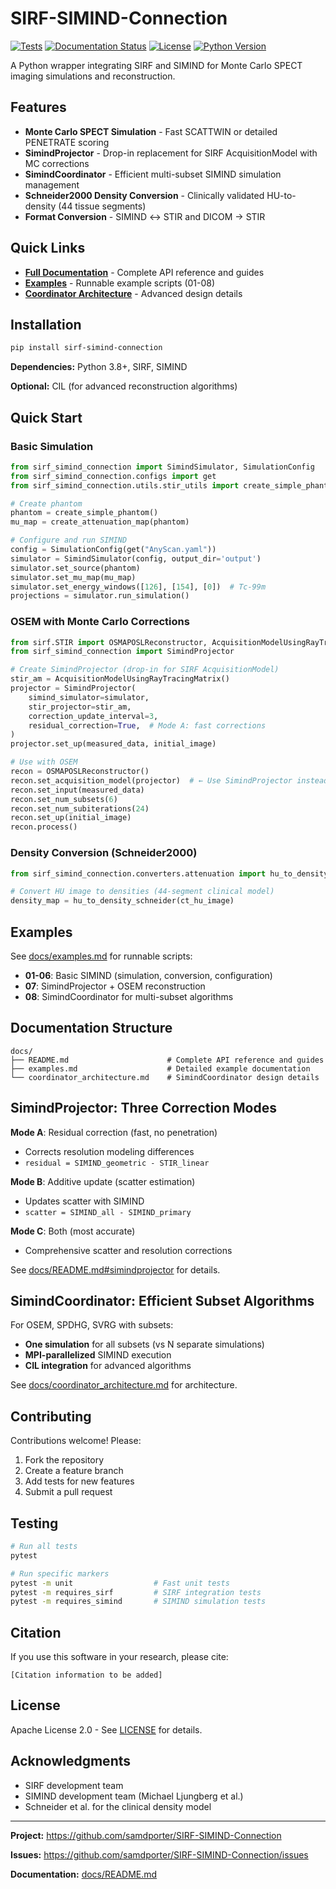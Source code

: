 # SIRF-SIMIND-Connection

[![Tests](https://github.com/samdporter/SIRF-SIMIND-Connection/workflows/Tests/badge.svg)](https://github.com/samdporter/SIRF-SIMIND-Connection/actions)
[![Documentation Status](https://readthedocs.org/projects/sirf-simind-connection/badge/?version=latest)](https://sirf-simind-connection.readthedocs.io/en/latest/?badge=latest)
[![License](https://img.shields.io/badge/License-Apache%202.0-blue.svg)](https://opensource.org/licenses/Apache-2.0)
[![Python Version](https://img.shields.io/badge/python-3.8%2B-blue.svg)](https://www.python.org/downloads/)

A Python wrapper integrating SIRF and SIMIND for Monte Carlo SPECT imaging simulations and reconstruction.

## Features

- **Monte Carlo SPECT Simulation** - Fast SCATTWIN or detailed PENETRATE scoring
- **SimindProjector** - Drop-in replacement for SIRF AcquisitionModel with MC corrections
- **SimindCoordinator** - Efficient multi-subset SIMIND simulation management
- **Schneider2000 Density Conversion** - Clinically validated HU-to-density (44 tissue segments)
- **Format Conversion** - SIMIND ↔ STIR and DICOM → STIR

## Quick Links

- **[Full Documentation](docs/README.md)** - Complete API reference and guides
- **[Examples](docs/examples.md)** - Runnable example scripts (01-08)
- **[Coordinator Architecture](docs/coordinator_architecture.md)** - Advanced design details

## Installation

```bash
pip install sirf-simind-connection
```

**Dependencies:** Python 3.8+, SIRF, SIMIND

**Optional:** CIL (for advanced reconstruction algorithms)

## Quick Start

### Basic Simulation

```python
from sirf_simind_connection import SimindSimulator, SimulationConfig
from sirf_simind_connection.configs import get
from sirf_simind_connection.utils.stir_utils import create_simple_phantom, create_attenuation_map

# Create phantom
phantom = create_simple_phantom()
mu_map = create_attenuation_map(phantom)

# Configure and run SIMIND
config = SimulationConfig(get("AnyScan.yaml"))
simulator = SimindSimulator(config, output_dir='output')
simulator.set_source(phantom)
simulator.set_mu_map(mu_map)
simulator.set_energy_windows([126], [154], [0])  # Tc-99m
projections = simulator.run_simulation()
```

### OSEM with Monte Carlo Corrections

```python
from sirf.STIR import OSMAPOSLReconstructor, AcquisitionModelUsingRayTracingMatrix
from sirf_simind_connection import SimindProjector

# Create SimindProjector (drop-in for SIRF AcquisitionModel)
stir_am = AcquisitionModelUsingRayTracingMatrix()
projector = SimindProjector(
    simind_simulator=simulator,
    stir_projector=stir_am,
    correction_update_interval=3,
    residual_correction=True,  # Mode A: fast corrections
)
projector.set_up(measured_data, initial_image)

# Use with OSEM
recon = OSMAPOSLReconstructor()
recon.set_acquisition_model(projector)  # ← Use SimindProjector instead
recon.set_input(measured_data)
recon.set_num_subsets(6)
recon.set_num_subiterations(24)
recon.set_up(initial_image)
recon.process()
```

### Density Conversion (Schneider2000)

```python
from sirf_simind_connection.converters.attenuation import hu_to_density_schneider

# Convert HU image to densities (44-segment clinical model)
density_map = hu_to_density_schneider(ct_hu_image)
```

## Examples

See [docs/examples.md](docs/examples.md) for runnable scripts:

- **01-06**: Basic SIMIND (simulation, conversion, configuration)
- **07**: SimindProjector + OSEM reconstruction
- **08**: SimindCoordinator for multi-subset algorithms

## Documentation Structure

```
docs/
├── README.md                      # Complete API reference and guides
├── examples.md                    # Detailed example documentation
└── coordinator_architecture.md    # SimindCoordinator design details
```

## SimindProjector: Three Correction Modes

**Mode A**: Residual correction (fast, no penetration)
- Corrects resolution modeling differences
- `residual = SIMIND_geometric - STIR_linear`

**Mode B**: Additive update (scatter estimation)
- Updates scatter with SIMIND
- `scatter = SIMIND_all - SIMIND_primary`

**Mode C**: Both (most accurate)
- Comprehensive scatter and resolution corrections

See [docs/README.md#simindprojector](docs/README.md#simindprojector) for details.

## SimindCoordinator: Efficient Subset Algorithms

For OSEM, SPDHG, SVRG with subsets:

- **One simulation** for all subsets (vs N separate simulations)
- **MPI-parallelized** SIMIND execution
- **CIL integration** for advanced algorithms

See [docs/coordinator_architecture.md](docs/coordinator_architecture.md) for architecture.

## Contributing

Contributions welcome! Please:

1. Fork the repository
2. Create a feature branch
3. Add tests for new features
4. Submit a pull request

## Testing

```bash
# Run all tests
pytest

# Run specific markers
pytest -m unit                  # Fast unit tests
pytest -m requires_sirf         # SIRF integration tests
pytest -m requires_simind       # SIMIND simulation tests
```

## Citation

If you use this software in your research, please cite:

```
[Citation information to be added]
```

## License

Apache License 2.0 - See [LICENSE](LICENSE) for details.

## Acknowledgments

- SIRF development team
- SIMIND development team (Michael Ljungberg et al.)
- Schneider et al. for the clinical density model

---

**Project:** https://github.com/samdporter/SIRF-SIMIND-Connection

**Issues:** https://github.com/samdporter/SIRF-SIMIND-Connection/issues

**Documentation:** [docs/README.md](docs/README.md)

